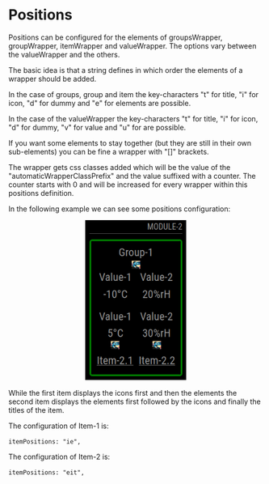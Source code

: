 # Positions

Positions can be configured for the elements of groupsWrapper, groupWrapper, itemWrapper and valueWrapper. The options vary between the valueWrapper and the others.

The basic idea is that a string defines in which order the elements of a wrapper should be added.

In the case of groups, group and item the key-characters "t" for title, "i" for icon, "d" for dummy and "e" for elements are possible.

In the case of the valueWrapper the key-characters "t" for title, "i" for icon, "d" for dummy, "v" for value and "u" for are possible.

If you want some elements to stay together (but they are still in their own sub-elements) you can be fine a wrapper with "[]" brackets.

The wrapper gets css classes added which will be the value of the "automaticWrapperClassPrefix" and the value suffixed with a counter. The counter starts with 0 and will be increased for every wrapper within this positions definition.

In the following example we can see some positions configuration:

<p align="center">
 <img src="screenshots/moduleWithDifferntItemPositions.png" alt="Module with different positions in items" width="200px"/>
</p>

While the first item displays the icons first and then the elements the second item displays the elements first followed by the icons and finally the titles of the item.

The configuration of Item-1 is:

```json5
itemPositions: "ie",
```

The configuration of Item-2 is:

```json5
itemPositions: "eit",
```
